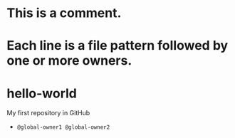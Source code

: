 # This is a comment.
# Each line is a file pattern followed by one or more owners.

# hello-world
My first repository in GitHub

*     @global-owner1 @global-owner2
